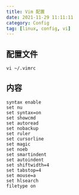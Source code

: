 ```yaml
---
title: Vim 配置
date: 2021-11-29 11:11:11
category: Config
tag: [linux, config, vi]
---
```


## 配置文件

```shell
vi ~/.vimrc
```

## 内容

```shell
syntax enable
set nu
set syntax=on
set showcmd
set autoread
set nobackup
set ruler
set cursorline
set magic
set noeb
set smartindent
set autoindent
set shiftwidth=4
set tabstop=4
set mouse=a
set hlsearch
filetype on
```

